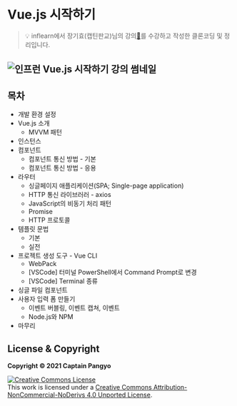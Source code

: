 

# Vue.js 시작하기


> 💡 inflearn에서 장기효(캡틴판교)님의 강의[🔗](https://www.inflearn.com/course/age-of-vuejs/dashboard)를 수강하고 작성한 클론코딩 및 정리입니다.

![인프런 Vue.js 시작하기 강의 썸네일](https://cdn.inflearn.com/public/courses/324088/course_cover/ac203578-d458-44f4-b273-81cb719a89b0/lv1.png)
---

## 목차

- 개발 환경 설정
- Vue.js 소개
	- MVVM 패턴
- 인스턴스
- 컴포넌트
	- 컴포넌트 통신 방법 - 기본
	- 컴포넌트 통신 방법 - 응용
- 라우터
	- 싱글페이지 애플리케이션(SPA; Single-page application)
	- HTTP 통신 라이브러러 - axios
	- JavaScript의 비동기 처리 패턴
	- Promise
	- HTTP 프로토콜
- 템플릿 문법
	- 기본
	- 실전
- 프로젝트 생성 도구 - Vue CLI
	- WebPack
	- [VSCode] 터미널 PowerShell에서 Command Prompt로 변경
	- [VSCode] Terminal 종류
- 싱글 파일 컴포넌트
- 사용자 입력 폼 만들기
	- 이벤트 버블링, 이벤트 캡쳐, 이벤트
	- Node.js와 NPM
- 마무리



## License & Copyright

**Copyright © 2021 Captain Pangyo**

<a rel="license" href="http://creativecommons.org/licenses/by-nc-nd/4.0/"><img alt="Creative Commons License" style="border-width:0" src="https://i.creativecommons.org/l/by-nc-nd/4.0/88x31.png" /></a><br />This work is licensed under a <a rel="license" href="http://creativecommons.org/licenses/by-nc-nd/4.0/">Creative Commons Attribution-NonCommercial-NoDerivs 4.0 Unported License</a>.
